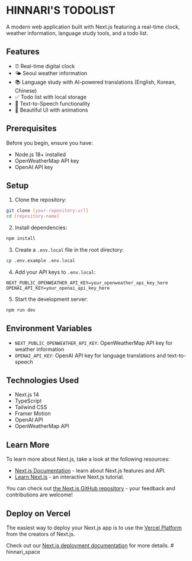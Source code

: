 # HINNARI'S TODOLIST

A modern web application built with Next.js featuring a real-time clock, weather information, language study tools, and a todo list.

## Features

- ⏰ Real-time digital clock
- 🌤️ Seoul weather information
- 📚 Language study with AI-powered translations (English, Korean, Chinese)
- ✅ Todo list with local storage
- 🎯 Text-to-Speech functionality
- 🎨 Beautiful UI with animations

## Prerequisites

Before you begin, ensure you have:
- Node.js 18+ installed
- OpenWeatherMap API key
- OpenAI API key

## Setup

1. Clone the repository:
```bash
git clone [your-repository-url]
cd [repository-name]
```

2. Install dependencies:
```bash
npm install
```

3. Create a `.env.local` file in the root directory:
```bash
cp .env.example .env.local
```

4. Add your API keys to `.env.local`:
```
NEXT_PUBLIC_OPENWEATHER_API_KEY=your_openweather_api_key_here
OPENAI_API_KEY=your_openai_api_key_here
```

5. Start the development server:
```bash
npm run dev
```

## Environment Variables

- `NEXT_PUBLIC_OPENWEATHER_API_KEY`: OpenWeatherMap API key for weather information
- `OPENAI_API_KEY`: OpenAI API key for language translations and text-to-speech

## Technologies Used

- Next.js 14
- TypeScript
- Tailwind CSS
- Framer Motion
- OpenAI API
- OpenWeatherMap API

## Learn More

To learn more about Next.js, take a look at the following resources:

- [Next.js Documentation](https://nextjs.org/docs) - learn about Next.js features and API.
- [Learn Next.js](https://nextjs.org/learn) - an interactive Next.js tutorial.

You can check out [the Next.js GitHub repository](https://github.com/vercel/next.js) - your feedback and contributions are welcome!

## Deploy on Vercel

The easiest way to deploy your Next.js app is to use the [Vercel Platform](https://vercel.com/new?utm_medium=default-template&filter=next.js&utm_source=create-next-app&utm_campaign=create-next-app-readme) from the creators of Next.js.

Check out our [Next.js deployment documentation](https://nextjs.org/docs/app/building-your-application/deploying) for more details.
#   h i n n a r i _ s p a c e 
 
 